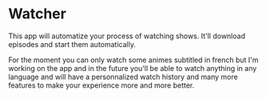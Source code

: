 # Watcher
 
This app will automatize your process of watching shows. It'll download episodes and start them automatically.

For the moment you can only watch some animes subtitled in french but I'm working on the app and in the future you'll be able to watch anything in any language and will have a personnalized watch history and many more features to make your experience more and more better.
